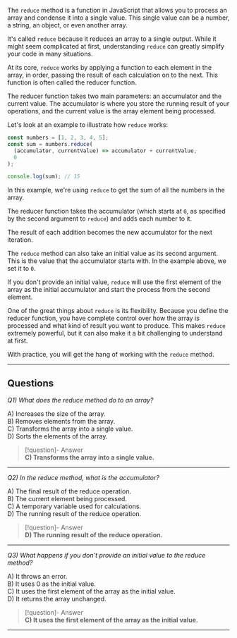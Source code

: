 The `reduce` method is a function in JavaScript that allows you to process an array and condense it into a single value. This single value can be a number, a string, an object, or even another array.

It's called `reduce` because it reduces an array to a single output. While it might seem complicated at first, understanding `reduce` can greatly simplify your code in many situations.

At its core, `reduce` works by applying a function to each element in the array, in order, passing the result of each calculation on to the next. This function is often called the reducer function.

The reducer function takes two main parameters: an accumulator and the current value. The accumulator is where you store the running result of your operations, and the current value is the array element being processed.

Let's look at an example to illustrate how `reduce` works:

```js
const numbers = [1, 2, 3, 4, 5];
const sum = numbers.reduce(
  (accumulator, currentValue) => accumulator + currentValue,
  0
);

console.log(sum); // 15
```

In this example, we're using `reduce` to get the sum of all the numbers in the array.

The reducer function takes the accumulator (which starts at `0`, as specified by the second argument to `reduce`) and adds each number to it.

The result of each addition becomes the new accumulator for the next iteration.

The `reduce` method can also take an initial value as its second argument. This is the value that the accumulator starts with. In the example above, we set it to `0`.

If you don't provide an initial value, `reduce` will use the first element of the array as the initial accumulator and start the process from the second element.

One of the great things about `reduce` is its flexibility. Because you define the reducer function, you have complete control over how the array is processed and what kind of result you want to produce. This makes `reduce` extremely powerful, but it can also make it a bit challenging to understand at first.

With practice, you will get the hang of working with the `reduce` method.

---
## Questions

*Q1) What does the reduce method do to an array?*

A) Increases the size of the array.  
B) Removes elements from the array.  
C) Transforms the array into a single value.  
D) Sorts the elements of the array.  

> [!question]- Answer  
> **C) Transforms the array into a single value.**

---

*Q2) In the reduce method, what is the accumulator?*

A) The final result of the reduce operation.  
B) The current element being processed.  
C) A temporary variable used for calculations.  
D) The running result of the reduce operation.  

> [!question]- Answer  
> **D) The running result of the reduce operation.**

---

*Q3) What happens if you don't provide an initial value to the reduce method?*

A) It throws an error.  
B) It uses 0 as the initial value.  
C) It uses the first element of the array as the initial value.  
D) It returns the array unchanged.  

> [!question]- Answer  
> **C) It uses the first element of the array as the initial value.**

---